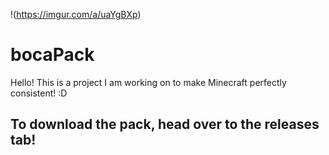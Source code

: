 !(https://imgur.com/a/uaYgBXp)

# bocaPack
Hello! This is a project I am working on to make Minecraft perfectly consistent! :D

## To download the pack, head over to the releases tab!

